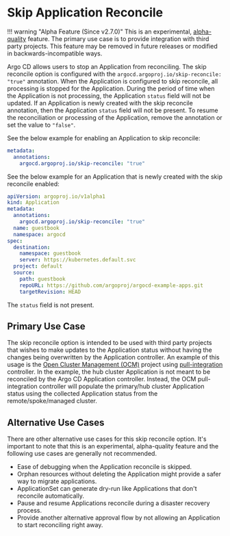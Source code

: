 # Skip Application Reconcile

!!! warning "Alpha Feature (Since v2.7.0)"
    This is an experimental, [alpha-quality](https://github.com/argoproj/argoproj/blob/main/community/feature-status.md#alpha) feature.
    The primary use case is to provide integration with third party projects.
    This feature may be removed in future releases or modified in backwards-incompatible ways.

Argo CD allows users to stop an Application from reconciling.
The skip reconcile option is configured with the `argocd.argoproj.io/skip-reconcile: "true"` annotation.
When the Application is configured to skip reconcile,
all processing is stopped for the Application.
During the period of time when the Application is not processing,
the Application `status` field will not be updated.
If an Application is newly created with the skip reconcile annotation,
then the Application `status` field will not be present.
To resume the reconciliation or processing of the Application,
remove the annotation or set the value to `"false"`.

See the below example for enabling an Application to skip reconcile:

```yaml
metadata:
  annotations:
    argocd.argoproj.io/skip-reconcile: "true"
```

See the below example for an Application that is newly created with the skip reconcile enabled:

```yaml
apiVersion: argoproj.io/v1alpha1
kind: Application
metadata:
  annotations:
    argocd.argoproj.io/skip-reconcile: "true"
  name: guestbook
  namespace: argocd
spec:
  destination:
    namespace: guestbook
    server: https://kubernetes.default.svc
  project: default
  source:
    path: guestbook
    repoURL: https://github.com/argoproj/argocd-example-apps.git
    targetRevision: HEAD
```

The `status` field is not present.

## Primary Use Case

The skip reconcile option is intended to be used with third party projects that wishes 
to make updates to the Application status without having the changes being overwritten by the Application controller.
An example of this usage is the [Open Cluster Management (OCM)](https://github.com/open-cluster-management-io/) project using 
[pull-integration](https://github.com/open-cluster-management-io/argocd-pull-integration) controller.
In the example, the hub cluster Application is not meant to be reconciled by the Argo CD Application controller.
Instead, the OCM pull-integration controller will populate the primary/hub cluster Application status 
using the collected Application status from the remote/spoke/managed cluster.

## Alternative Use Cases

There are other alternative use cases for this skip reconcile option. 
It's important to note that this is an experimental, alpha-quality feature 
and the following use cases are generally not recommended.

* Ease of debugging when the Application reconcile is skipped.
* Orphan resources without deleting the Application might provide a safer way to migrate applications.
* ApplicationSet can generate dry-run like Applications that don't reconcile automatically. 
* Pause and resume Applications reconcile during a disaster recovery process.
* Provide another alternative approval flow by not allowing an Application to start reconciling right away.
